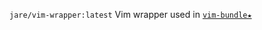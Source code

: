 `jare/vim-wrapper:latest` Vim wrapper used in [`vim-bundle★`](https://hub.docker.com/r/jare/vim-bundle/)
